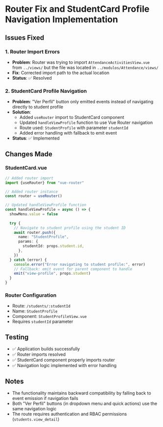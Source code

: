 # Router Fix and StudentCard Profile Navigation Implementation

## Issues Fixed

### 1. Router Import Errors
- **Problem**: Router was trying to import `AttendanceActivitiesView.vue` from `../views/` but the file was located in `../modulos/Attendance/views/`
- **Fix**: Corrected import path to the actual location
- **Status**: ✅ Resolved

### 2. StudentCard Profile Navigation
- **Problem**: "Ver Perfil" button only emitted events instead of navigating directly to student profile
- **Solution**: 
  - Added `useRouter` import to StudentCard component
  - Updated `handleViewProfile` function to use Vue Router navigation
  - Route used: `StudentProfile` with parameter `studentId`
  - Added error handling with fallback to emit event
- **Status**: ✅ Implemented

## Changes Made

### StudentCard.vue
```typescript
// Added router import
import {useRouter} from "vue-router"

// Added router instance
const router = useRouter()

// Updated handleViewProfile function
const handleViewProfile = async () => {
  showMenu.value = false
  
  try {
    // Navigate to student profile using the student ID
    await router.push({
      name: "StudentProfile",
      params: {
        studentId: props.student.id,
      },
    })
  } catch (error) {
    console.error("Error navigating to student profile:", error)
    // Fallback: emit event for parent component to handle
    emit("view-profile", props.student)
  }
}
```

### Router Configuration
- Route: `/students/:studentId`
- Name: `StudentProfile`
- Component: `StudentProfileView.vue`
- Requires `studentId` parameter

## Testing
- ✅ Application builds successfully
- ✅ Router imports resolved
- ✅ StudentCard component properly imports router
- ✅ Navigation logic implemented with error handling

## Notes
- The functionality maintains backward compatibility by falling back to event emission if navigation fails
- Both "Ver Perfil" buttons (in dropdown menu and quick actions) use the same navigation logic
- The route requires authentication and RBAC permissions (`students.view_detail`)
